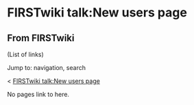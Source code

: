 # FIRSTwiki talk:New users page

## From FIRSTwiki

(List of links)

Jump to: navigation, search

< [FIRSTwiki talk:New users page](/index.php?title=FIRSTwiki_talk:New_users_page&redirect=no "FIRSTwiki
talk:New users page")

No pages link to here.
